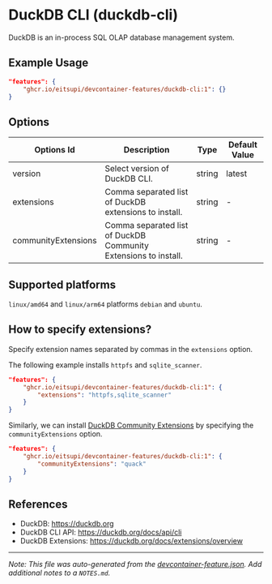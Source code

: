 
# DuckDB CLI (duckdb-cli)

DuckDB is an in-process SQL OLAP database management system.

## Example Usage

```json
"features": {
    "ghcr.io/eitsupi/devcontainer-features/duckdb-cli:1": {}
}
```

## Options

| Options Id | Description | Type | Default Value |
|-----|-----|-----|-----|
| version | Select version of DuckDB CLI. | string | latest |
| extensions | Comma separated list of DuckDB extensions to install. | string | - |
| communityExtensions | Comma separated list of DuckDB Community Extensions to install. | string | - |

<!-- markdownlint-disable MD041 -->

## Supported platforms

`linux/amd64` and `linux/arm64` platforms `debian` and `ubuntu`.

## How to specify extensions?

Specify extension names separated by commas in the `extensions` option.

The following example installs `httpfs` and `sqlite_scanner`.

```json
"features": {
    "ghcr.io/eitsupi/devcontainer-features/duckdb-cli:1": {
        "extensions": "httpfs,sqlite_scanner"
    }
}
```

Similarly, we can install [DuckDB Community Extensions](https://duckdb.org/community_extensions/)
by specifying the `communityExtensions` option.

```json
"features": {
    "ghcr.io/eitsupi/devcontainer-features/duckdb-cli:1": {
        "communityExtensions": "quack"
    }
}
```

## References

- DuckDB: <https://duckdb.org>
- DuckDB CLI API: <https://duckdb.org/docs/api/cli>
- DuckDB Extensions: <https://duckdb.org/docs/extensions/overview>


---

_Note: This file was auto-generated from the [devcontainer-feature.json](https://github.com/eitsupi/devcontainer-features/blob/main/src/duckdb-cli/devcontainer-feature.json).  Add additional notes to a `NOTES.md`._

